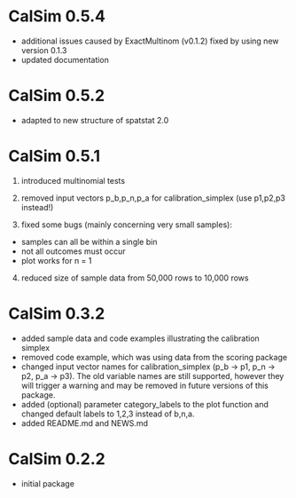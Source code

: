 # CalSim 0.5.4
- additional issues caused by ExactMultinom (v0.1.2) fixed by using new version 0.1.3
- updated documentation

# CalSim 0.5.2
- adapted to new structure of spatstat 2.0

# CalSim 0.5.1
1. introduced multinomial tests

2. removed input vectors p_b,p_n,p_a for calibration_simplex (use p1,p2,p3 instead!)

3. fixed some bugs (mainly concerning very small samples):
 - samples can all be within a single bin
 - not all outcomes must occur
 - plot works for n = 1

4. reduced size of sample data from 50,000 rows to 10,000 rows

# CalSim 0.3.2
- added sample data and code examples illustrating the calibration simplex
- removed code example, which was using data from the scoring package
- changed input vector names for calibration_simplex (p_b -> p1, p_n -> p2, p_a -> p3). The old variable names are still supported, however they will trigger a warning and may be removed in future versions of this package.
- added (optional) parameter category_labels to the plot function and changed default labels to 1,2,3 instead of b,n,a.
- added README.md and NEWS.md

# CalSim 0.2.2
- initial package
